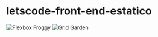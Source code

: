 # letscode-front-end-estatico

![Flexbox Froggy](https://user-images.githubusercontent.com/95718763/152028099-c11a59ef-463e-429a-b38a-9a44c109d57d.png)
![Grid Garden](https://user-images.githubusercontent.com/95718763/152028108-bf87b2a6-1f9d-4e3b-a8ce-08b483c92066.png)
